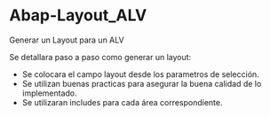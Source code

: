 # Abap-Layout_ALV
Generar un Layout para un ALV

Se detallara paso a paso como generar un layout:
  - Se colocara el campo layout desde los parametros de selección.
  - Se utilizan buenas practicas para asegurar la buena calidad de lo implementado.
  - Se utilizaran includes para cada área correspondiente.
